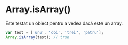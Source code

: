 # Array.isArray()

Este testat un obiect pentru a vedea dacă este un array.

```js
var test = ['unu', 'doi', 'trei', 'patru'];
Array.isArray(test); // true
```
